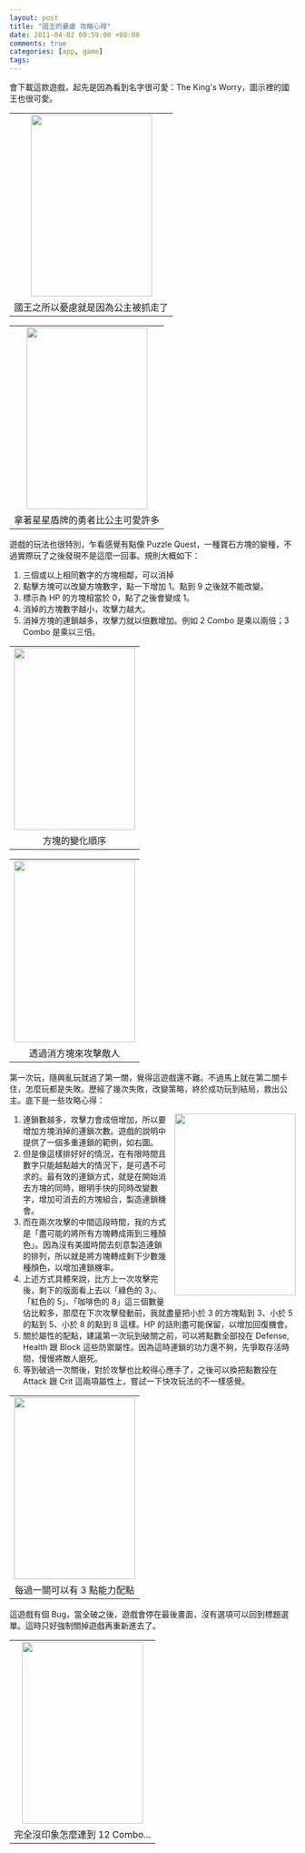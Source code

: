 ```yaml
--- 
layout: post
title: "國王的憂慮 攻略心得"
date: 2011-04-02 09:59:00 +08:00
comments: true
categories: [app, game]
tags:
---
```


<div class="separator" style="clear: both; text-align: left;">會下載這款遊戲，起先是因為看到名字很可愛：The King's Worry，圖示裡的國王也很可愛。</div><table align="center" cellpadding="0" cellspacing="0" class="tr-caption-container" style="margin-left: auto; margin-right: auto; text-align: center;"><tbody><tr><td style="text-align: center;"><a href="http://1.bp.blogspot.com/-VRApym96L7I/TZaALJiu5oI/AAAAAAAAAHk/14jA3E6kImA/s1600/Photo+4%25E6%259C%2588+02%252C+9+37+02+%25E4%25B8%258A%25E5%258D%2588.jpg" imageanchor="1" style="margin-left: auto; margin-right: auto;"><img border="0" height="320" src="http://1.bp.blogspot.com/-VRApym96L7I/TZaALJiu5oI/AAAAAAAAAHk/14jA3E6kImA/s320/Photo+4%25E6%259C%2588+02%252C+9+37+02+%25E4%25B8%258A%25E5%258D%2588.jpg" width="213" /></a></td></tr><tr><td class="tr-caption" style="text-align: center;">國王之所以憂慮就是因為公主被抓走了</td></tr></tbody></table><table align="center" cellpadding="0" cellspacing="0" class="tr-caption-container" style="margin-left: auto; margin-right: auto; text-align: center;"><tbody><tr><td style="text-align: center;"><a href="http://1.bp.blogspot.com/-X-EmG0drU9A/TZaAK567GGI/AAAAAAAAAHg/T_7aLVXR97o/s1600/Photo+4%25E6%259C%2588+02%252C+9+36+52+%25E4%25B8%258A%25E5%258D%2588.jpg" imageanchor="1" style="margin-left: auto; margin-right: auto;"><img border="0" height="320" src="http://1.bp.blogspot.com/-X-EmG0drU9A/TZaAK567GGI/AAAAAAAAAHg/T_7aLVXR97o/s320/Photo+4%25E6%259C%2588+02%252C+9+36+52+%25E4%25B8%258A%25E5%258D%2588.jpg" width="213" /></a></td></tr><tr><td class="tr-caption" style="text-align: center;">拿著星星盾牌的勇者比公主可愛許多</td></tr></tbody></table>遊戲的玩法也很特別，乍看感覺有點像 Puzzle Quest，一種寶石方塊的變種，不過實際玩了之後發現不是這麼一回事。規則大概如下：<br /><ol><li>三個或以上相同數字的方塊相鄰，可以消掉</li><li>點擊方塊可以改變方塊數字，點一下增加 1。點到 9 之後就不能改變。</li><li>標示為 HP 的方塊相當於 0，點了之後會變成 1。</li><li>消掉的方塊數字越小，攻擊力越大。</li><li>消掉方塊的連鎖越多，攻擊力就以倍數增加。例如 2 Combo 是乘以兩倍；3 Combo 是乘以三倍。</li></ol><table align="center" cellpadding="0" cellspacing="0" class="tr-caption-container" style="margin-left: auto; margin-right: auto; text-align: center;"><tbody><tr><td style="text-align: center;"><img border="0" height="320" src="http://3.bp.blogspot.com/-xYKCEi1Ju3M/TZaAIi0tryI/AAAAAAAAAHA/OHVyuISn-aQ/s320/Photo+4%25E6%259C%2588+02%252C+9+35+38+%25E4%25B8%258A%25E5%258D%2588.jpg" style="margin-left: auto; margin-right: auto;" width="213" /></td></tr><tr><td class="tr-caption" style="text-align: center;">方塊的變化順序</td></tr></tbody></table><table align="center" cellpadding="0" cellspacing="0" class="tr-caption-container" style="margin-left: auto; margin-right: auto; text-align: center;"><tbody><tr><td style="text-align: center;"><a href="http://1.bp.blogspot.com/-IAcHiKvuTWc/TZaAMnpOXYI/AAAAAAAAAH0/WgGaBGyXaMs/s1600/Photo+4%25E6%259C%2588+02%252C+9+38+02+%25E4%25B8%258A%25E5%258D%2588.jpg" imageanchor="1" style="margin-left: auto; margin-right: auto;"><img border="0" height="320" src="http://1.bp.blogspot.com/-IAcHiKvuTWc/TZaAMnpOXYI/AAAAAAAAAH0/WgGaBGyXaMs/s320/Photo+4%25E6%259C%2588+02%252C+9+38+02+%25E4%25B8%258A%25E5%258D%2588.jpg" width="213" /></a></td></tr><tr><td class="tr-caption" style="text-align: center;">透過消方塊來攻擊敵人</td></tr></tbody></table><div>第一次玩，隨興亂玩就過了第一關，覺得這遊戲還不難。不過馬上就在第二關卡住，怎麼玩都是失敗。歷經了幾次失敗，改變策略，終於成功玩到結局，救出公主。底下是一些攻略心得：</div><div><div class="separator" style="clear: both; text-align: center;"><a href="http://2.bp.blogspot.com/-48aIxQG4eqk/TZaAKmp_J1I/AAAAAAAAAHc/Sdcbpjt7A8o/s1600/Photo+4%25E6%259C%2588+02%252C+9+36+43+%25E4%25B8%258A%25E5%258D%2588.jpg" imageanchor="1" style="clear: right; float: right; margin-bottom: 1em; margin-left: 1em;"><img border="0" height="320" src="http://2.bp.blogspot.com/-48aIxQG4eqk/TZaAKmp_J1I/AAAAAAAAAHc/Sdcbpjt7A8o/s320/Photo+4%25E6%259C%2588+02%252C+9+36+43+%25E4%25B8%258A%25E5%258D%2588.jpg" width="213" /></a></div><ol><li>連鎖數越多，攻擊力會成倍增加，所以要增加方塊消掉的連鎖次數。遊戲的說明中提供了一個多重連鎖的範例，如右圖。<br /><div style="text-align: center;"></div></li><li>但是像這樣排好好的情況，在有限時間且數字只能越點越大的情況下，是可遇不可求的。最有效的連鎖方式，就是在開始消去方塊的同時，眼明手快的同時改變數字，增加可消去的方塊組合，製造連鎖機會。</li><li>而在兩次攻擊的中間這段時間，我的方式是「盡可能的將所有方塊轉成兩到三種顏色」。因為沒有美國時間去刻意製造連鎖的排列，所以就是將方塊轉成剩下少數幾種顏色，以增加連鎖機率。</li><li>上述方式具體來說，比方上一次攻擊完後，剩下的版面看上去以「綠色的 3」、「紅色的 5」、「咖啡色的 8」這三個數量佔比較多，那麼在下次攻擊發動前，我就盡量把小於 3 的方塊點到 3、小於 5 的點到 5、小於 8 的點到 8 這樣。HP 的話則盡可能保留，以增加回復機會。</li><li>關於屬性的配點，建議第一次玩到破關之前，可以將點數全部投在 Defense, Health 跟 Block 這些防禦屬性。因為這時連鎖的功力還不夠，先爭取存活時間，慢慢將敵人磨死。</li><li>等到破過一次關後，對於攻擊也比較得心應手了，之後可以換把點數投在 Attack 跟 Crit 這兩項屬性上，嘗試一下快攻玩法的不一樣感覺。</li></ol><table align="center" cellpadding="0" cellspacing="0" class="tr-caption-container" style="margin-left: auto; margin-right: auto; text-align: center;"><tbody><tr><td style="text-align: center;"><a href="http://2.bp.blogspot.com/-8X-4-QyYfpo/TZaAO6LgX2I/AAAAAAAAAIQ/7ZO-A68xCzg/s1600/Photo+4%25E6%259C%2588+02%252C+9+39+16+%25E4%25B8%258A%25E5%258D%2588.jpg" imageanchor="1" style="margin-left: auto; margin-right: auto;"><img border="0" height="320" src="http://2.bp.blogspot.com/-8X-4-QyYfpo/TZaAO6LgX2I/AAAAAAAAAIQ/7ZO-A68xCzg/s320/Photo+4%25E6%259C%2588+02%252C+9+39+16+%25E4%25B8%258A%25E5%258D%2588.jpg" width="213" /></a></td></tr><tr><td class="tr-caption" style="text-align: center;">每過一關可以有 3 點能力配點</td></tr></tbody></table></div><div>這遊戲有個 Bug，當全破之後，遊戲會停在最後畫面，沒有選項可以回到標題選單。這時只好強制關掉遊戲再重新進去了。<br /><table align="center" cellpadding="0" cellspacing="0" class="tr-caption-container" style="margin-left: auto; margin-right: auto; text-align: center;"><tbody><tr><td style="text-align: center;"><a href="http://2.bp.blogspot.com/-SIXEWNHHly0/TZaFlQMAcGI/AAAAAAAAAIY/QV_zqrXNwz0/s1600/Photo+4%25E6%259C%2588+02%252C+9+34+58+%25E4%25B8%258A%25E5%258D%2588.jpg" imageanchor="1" style="margin-left: auto; margin-right: auto;"><img border="0" height="320" src="http://2.bp.blogspot.com/-SIXEWNHHly0/TZaFlQMAcGI/AAAAAAAAAIY/QV_zqrXNwz0/s320/Photo+4%25E6%259C%2588+02%252C+9+34+58+%25E4%25B8%258A%25E5%258D%2588.jpg" width="213" /></a></td></tr><tr><td class="tr-caption" style="text-align: center;">完全沒印象怎麼連到 12 Combo...</td></tr></tbody></table><br /></div>
